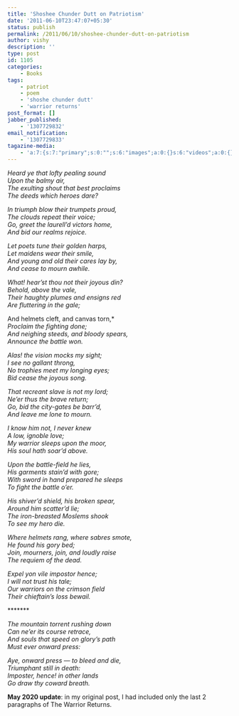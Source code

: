 ```yaml
---
title: 'Shoshee Chunder Dutt on Patriotism'
date: '2011-06-10T23:47:07+05:30'
status: publish
permalink: /2011/06/10/shoshee-chunder-dutt-on-patriotism
author: vishy
description: ''
type: post
id: 1105
categories: 
    - Books
tags:
    - patriot
    - poem
    - 'shoshe chunder dutt'
    - 'warrior returns'
post_format: []
jabber_published:
    - '1307729832'
email_notification:
    - '1307729833'
tagazine-media:
    - 'a:7:{s:7:"primary";s:0:"";s:6:"images";a:0:{}s:6:"videos";a:0:{}s:11:"image_count";s:1:"0";s:6:"author";s:7:"2859667";s:7:"blog_id";s:7:"2786457";s:9:"mod_stamp";s:19:"2011-06-10 18:17:07";}'
---
```

<div class="poem">
</div>


*Heard ye that lofty pealing sound*  
*⁠Upon the balmy air,*  
*The exulting shout that best proclaims*  
*⁠The deeds which heroes dare?*  
  
*In triumph blow their trumpets proud,*  
*⁠The clouds repeat their voice;*  
*Go, greet the laurell’d victors home,*  
*⁠And bid our realms rejoice.*  
  
*Let poets tune their golden harps,*  
*⁠Let maidens wear their smile,*  
*And young and old their cares lay by,*  
*⁠And cease to mourn awhile.*  
  
*What! hear’st thou not their joyous din?*  
*⁠Behold, above the vale,*  
*Their haughty plumes and ensigns red*  
*⁠Are fluttering in the gale;*

And helmets cleft, and canvas torn,*  
*⁠Proclaim the fighting done;*  
*And neighing steeds, and bloody spears,*  
*⁠Announce the battle won.*  
  
*Alas! the vision mocks my sight;*  
*⁠I see no gallant throng,*  
*No trophies meet my longing eyes;*  
*⁠Bid cease the joyous song.*  
  
*That recreant slave is not my lord;*  
*⁠Ne’er thus the brave return;*  
*Go, bid the city-gates be barr’d,*  
*⁠And leave me lone to mourn.*  
  
*I know him not, I never knew*  
*⁠A low, ignoble love;*  
*My warrior sleeps upon the moor,*  
*⁠His soul hath soar’d above.*  
  
*Upon the battle-field he lies,*  
*⁠His garments stain’d with gore;*  
*With sword in hand prepared he sleeps*  
*⁠To fight the battle o’er.*  
  
*His shiver’d shield, his broken spear,*  
*⁠Around him scatter’d lie;*  
*The iron-breasted Moslems shook*  
*⁠To see my hero die.*  
  
*Where helmets rang, where sabres smote,*  
*⁠He found his gory bed;*  
*Join, mourners, join, and loudly raise*  
*⁠The requiem of the dead.*  
  
*Expel yon vile impostor hence;*  
*⁠I will not trust his tale;*  
*Our warriors on the crimson field*  
*⁠Their chieftain’s loss bewail.*

\*\*\*\*\*\*\*


*The mountain torrent rushing down*  
*Can ne’er its course retrace,*  
*And souls that speed on glory’s path*  
*Must ever onward press:*  

*Aye, onward press — to bleed and die,*  
*Triumphant still in death:*  
*Imposter, hence! in other lands*  
*Go draw thy coward breath.*  

**May 2020 update**: in my original post, I had included only the last 2 paragraphs of The Warrior Returns.
